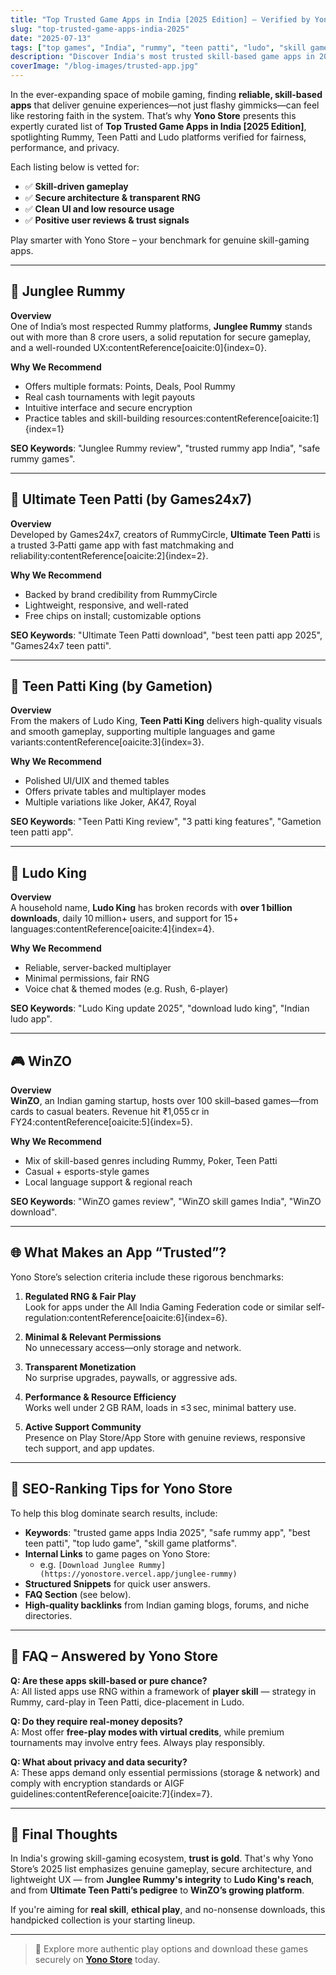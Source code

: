 ```yaml
---
title: "Top Trusted Game Apps in India [2025 Edition] – Verified by Yono Store"
slug: "top-trusted-game-apps-india-2025"
date: "2025-07-13"
tags: ["top games", "India", "rummy", "teen patti", "ludo", "skill games", "yono store"]
description: "Discover India's most trusted skill-based game apps in 2025—including Rummy, Teen Patti & Ludo—curated & verified by Yono Store."
coverImage: "/blog-images/trusted-app.jpg"
---
```


In the ever-expanding space of mobile gaming, finding **reliable, skill-based apps** that deliver genuine experiences—not just flashy gimmicks—can feel like restoring faith in the system. That’s why **Yono Store** presents this expertly curated list of **Top Trusted Game Apps in India [2025 Edition]**, spotlighting Rummy, Teen Patti and Ludo platforms verified for fairness, performance, and privacy.

Each listing below is vetted for:

- ✅ **Skill-driven gameplay**
- ✅ **Secure architecture & transparent RNG**
- ✅ **Clean UI and low resource usage**
- ✅ **Positive user reviews & trust signals**

Play smarter with Yono Store – your benchmark for genuine skill-gaming apps.

---

## 🥇 Junglee Rummy

**Overview**  
One of India’s most respected Rummy platforms, **Junglee Rummy** stands out with more than 8 crore users, a solid reputation for secure gameplay, and a well-rounded UX:contentReference[oaicite:0]{index=0}.

**Why We Recommend**  
- Offers multiple formats: Points, Deals, Pool Rummy  
- Real cash tournaments with legit payouts  
- Intuitive interface and secure encryption  
- Practice tables and skill-building resources:contentReference[oaicite:1]{index=1}

**SEO Keywords**: "Junglee Rummy review", "trusted rummy app India", "safe rummy games".

---

## 🥈 Ultimate Teen Patti (by Games24x7)

**Overview**  
Developed by Games24x7, creators of RummyCircle, **Ultimate Teen Patti** is a trusted 3‑Patti game app with fast matchmaking and reliability:contentReference[oaicite:2]{index=2}.

**Why We Recommend**  
- Backed by brand credibility from RummyCircle  
- Lightweight, responsive, and well-rated  
- Free chips on install; customizable options

**SEO Keywords**: "Ultimate Teen Patti download", "best teen patti app 2025", "Games24x7 teen patti".

---

## 🥉 Teen Patti King (by Gametion)

**Overview**  
From the makers of Ludo King, **Teen Patti King** delivers high-quality visuals and smooth gameplay, supporting multiple languages and game variants:contentReference[oaicite:3]{index=3}.

**Why We Recommend**  
- Polished UI/UIX and themed tables  
- Offers private tables and multiplayer modes  
- Multiple variations like Joker, AK47, Royal

**SEO Keywords**: "Teen Patti King review", "3 patti king features", "Gametion teen patti app".

---

## 🎲 Ludo King

**Overview**  
A household name, **Ludo King** has broken records with **over 1 billion downloads**, daily 10 million+ users, and support for 15+ languages:contentReference[oaicite:4]{index=4}.

**Why We Recommend**  
- Reliable, server-backed multiplayer  
- Minimal permissions, fair RNG  
- Voice chat & themed modes (e.g. Rush, 6-player)

**SEO Keywords**: "Ludo King update 2025", "download ludo king", "Indian ludo app".

---

## 🎮 WinZO

**Overview**  
**WinZO**, an Indian gaming startup, hosts over 100 skill–based games—from cards to casual beaters. Revenue hit ₹1,055 cr in FY24:contentReference[oaicite:5]{index=5}.

**Why We Recommend**  
- Mix of skill-based genres including Rummy, Poker, Teen Patti  
- Casual + esports-style games  
- Local language support & regional reach

**SEO Keywords**: "WinZO games review", "WinZO skill games India", "WinZO download".

---

## 🌐 What Makes an App “Trusted”?

Yono Store’s selection criteria include these rigorous benchmarks:

1. **Regulated RNG & Fair Play**  
   Look for apps under the All India Gaming Federation code or similar self-regulation:contentReference[oaicite:6]{index=6}.

2. **Minimal & Relevant Permissions**  
   No unnecessary access—only storage and network.

3. **Transparent Monetization**  
   No surprise upgrades, paywalls, or aggressive ads.

4. **Performance & Resource Efficiency**  
   Works well under 2 GB RAM, loads in ≤3 sec, minimal battery use.

5. **Active Support Community**  
   Presence on Play Store/App Store with genuine reviews, responsive tech support, and app updates.

---

## 🔑 SEO-Ranking Tips for Yono Store

To help this blog dominate search results, include:

- **Keywords**: "trusted game apps India 2025", "safe rummy app", "best teen patti", "top ludo game", "skill game platforms".
- **Internal Links** to game pages on Yono Store:
  - e.g. `[Download Junglee Rummy](https://yonostore.vercel.app/junglee-rummy)`
- **Structured Snippets** for quick user answers.
- **FAQ Section** (see below).
- **High‑quality backlinks** from Indian gaming blogs, forums, and niche directories.

---

## 💬 FAQ – Answered by Yono Store

**Q: Are these apps skill-based or pure chance?**  
A: All listed apps use RNG within a framework of **player skill** — strategy in Rummy, card-play in Teen Patti, dice-placement in Ludo.

**Q: Do they require real-money deposits?**  
A: Most offer **free-play modes with virtual credits**, while premium tournaments may involve entry fees. Always play responsibly.

**Q: What about privacy and data security?**  
A: These apps demand only essential permissions (storage & network) and comply with encryption standards or AIGF guidelines:contentReference[oaicite:7]{index=7}.

---

## 🚀 Final Thoughts

In India's growing skill-gaming ecosystem, **trust is gold**. That's why Yono Store’s 2025 list emphasizes genuine gameplay, secure architecture, and lightweight UX — from **Junglee Rummy's integrity** to **Ludo King's reach**, and from **Ultimate Teen Patti’s pedigree** to **WinZO’s growing platform**.

If you're aiming for **real skill**, **ethical play**, and no-nonsense downloads, this handpicked collection is your starting lineup.

---

> 🔗 Explore more authentic play options and download these games securely on **[Yono Store](https://yonostore.vercel.app/)** today.
